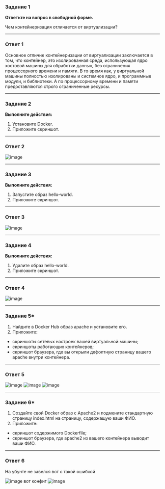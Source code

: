 ### Задание 1

**Ответьте на вопрос в свободной форме.** 

Чем контейнеризация отличается от виртуализации?

---
### Ответ 1
Основное отличие контейнеризации от виртуализации заключается в том, что контейнер, это изолированная среда, использующая ядро хостовой машины для обработки данных, без ограничения процессорного времени и памяти. В то время как, у виртуальной машины полностью изолированы и системное ядро, и программные модули, и библиотеки. А по процессорному времени и памяти предоставляются строго ограниченные ресурсы.

---

### Задание 2 

**Выполните действия:**

1. Установите Docker.
1. Приложите скриншот.

---
### Ответ 2

![image](https://github.com/Dk054/studies/assets/139000762/2d05e724-b043-4d26-8485-defc310d3f0d)

---
### Задание 3

**Выполните действия:**

1. Запустите образ hello-world.
1. Приложите скриншот.

---
### Ответ 3
![image](https://github.com/Dk054/studies/assets/139000762/b20426a1-8073-4356-89c8-d9ac60a84260)

---
### Задание 4 

**Выполните действия:**

1. Удалите образ hello-world.
1. Приложите скриншот.

---
### Ответ 4
![image](https://github.com/Dk054/studies/assets/139000762/fa09fb09-ebc6-4424-a6a1-0e86e8176e88)

---

### Задание 5*

1. Найдите в Docker Hub образ apache и установите его.
1. Приложите:
 * скриншоты сетевых настроек вашей виртуальной машины;
 * скриншоты работающих контейнеров;
 * скриншот браузера, где вы открыли дефолтную страницу вашего apache внутри контейнера.

---
### Ответ 5
![image](https://github.com/Dk054/studies/assets/139000762/47795a76-2195-4b0f-bc6c-7107b19d5825)
![image](https://github.com/Dk054/studies/assets/139000762/684b65c6-238b-4c39-912c-9fa280741d93)
![image](https://github.com/Dk054/studies/assets/139000762/60727584-e1f3-4d9b-beca-e2e1d48a16aa)

<!-- настройки отсюда https://davescripts.com/docker-container-with-centos-7-apache-php-72 -->



---
### Задание 6*

1. Создайте свой Docker образ с Apache2 и подмените стандартную страницу index.html на страницу, содержащую ваши ФИО.
1. Приложите:
 * скриншот содержимого Dockerfile;
 * скриншот браузера, где apache2 из вашего контейнера выводит ваши ФИО.
---
### Ответ 6
На убунте не завелся вот с такой ошибкой 

![image](https://github.com/Dk054/studies/assets/139000762/233e1e5b-4862-49b8-b85f-c5414bc52135)
вот конфиг 
![image](https://github.com/Dk054/studies/assets/139000762/9dec6cf2-0ced-4f94-abf9-00b345535ec9)

